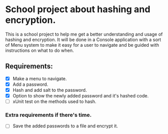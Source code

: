# School project about hashing and encryption.
This is a school project to help me get a better understanding and usage of hashing and encryption.
It will be done in a Console application with a sort of Menu system to make it easy for a user to navigate and be guided with instructions on what to do when.

## Requirements:
- [x] Make a menu to navigate.
- [x] Add a password.
- [x] Hash and add salt to the password.
- [x] Option to show the newly added password and it's hashed code.
- [ ] xUnit test on the methods used to hash.

### Extra requirements if there's time.
- [ ] Save the added passwords to a file and encrypt it.
